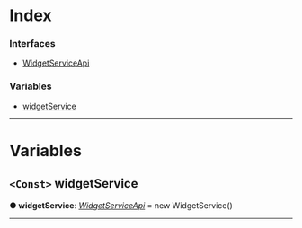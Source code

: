 

# Index

### Interfaces

* [WidgetServiceApi](../interfaces/widgetservice.widgetserviceapi.md)

### Variables

* [widgetService](widgetservice.md#widgetservice-1)

---

# Variables

<a id="widgetservice-1"></a>

## `<Const>` widgetService

**● widgetService**: *[WidgetServiceApi](../interfaces/widgetservice.widgetserviceapi.md)* =  new WidgetService()

___

